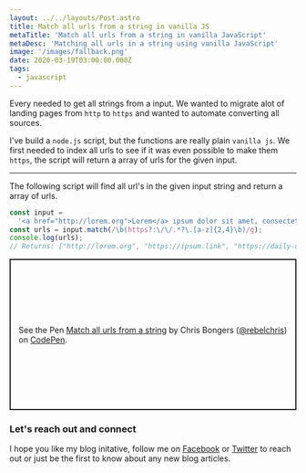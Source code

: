 ```yaml
---
layout: ../../layouts/Post.astro
title: Match all urls from a string in vanilla JS
metaTitle: 'Match all urls from a string in vanilla JavaScript'
metaDesc: 'Matching all urls in a string using vanilla JavaScript'
image: '/images/fallback.png'
date: 2020-03-19T03:00:00.000Z
tags:
  - javascript
---
```


Every needed to get all strings from a input.
We wanted to migrate alot of landing pages from `http` to `https` and wanted to automate converting all sources.

I've build a `node.js` script, but the functions are really plain `vanilla js`.
We first needed to index all urls to see if it was even possible to make them `https`, the script will return a array of urls for the given input.

---

The following script will find all url's in the given input string and return a array of urls.

```js
const input =
  '<a href="http://lorem.org">Lorem</a> ipsum dolor sit amet, consectetur adipiscing elit, sed do eiusmod tempor incididunt ut labore et dolore magna aliqua. Risus ultricies tristique nulla aliquet enim. Sed viverra tellus in hac habitasse platea dictumst. <a href="https://ipsum.link">Ipsum</a> consequat nisl vel pretium lectus quam. Ultrices mi tempus imperdiet nulla malesuada pellentesque elit eget. Egestas congue quisque egestas diam in. Velit ut tortor pretium viverra suspendisse potenti. Donec ac odio tempor orci dapibus. Eget dolor morbi non arcu. In nisl nisi scelerisque eu. Commodo quis imperdiet massa tincidunt nunc pulvinar sapien. Mauris sit amet massa vitae tortor condimentum lacinia <a href="https://daily-dev-tips.com/">quis</a> vel.';
const urls = input.match(/\b(https?:\/\/.*?\.[a-z]{2,4}\b)/g);
console.log(urls);
// Returns: ["http://lorem.org", "https://ipsum.link", "https://daily-dev-tips.com"]
```

<p class="codepen" data-height="265" data-theme-id="dark" data-default-tab="js" data-user="rebelchris" data-slug-hash="gOpKJLz" style="height: 265px; box-sizing: border-box; display: flex; align-items: center; justify-content: center; border: 2px solid; margin: 1em 0; padding: 1em;" data-pen-title="Match all urls from a string">
  <span>See the Pen <a href="https://codepen.io/rebelchris/pen/gOpKJLz">
  Match all urls from a string</a> by Chris Bongers (<a href="https://codepen.io/rebelchris">@rebelchris</a>)
  on <a href="https://codepen.io">CodePen</a>.</span>
</p>
<script async src="https://static.codepen.io/assets/embed/ei.js"></script>

### Let's reach out and connect

I hope you like my blog initative, follow me on [Facebook](https://www.facebook.com/DailyDevTipsBlog) or [Twitter](https://twitter.com/DailyDevTips1) to reach out or just be the first to know about any new blog articles.
